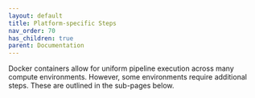 ```yaml
---
layout: default
title: Platform-specific Steps
nav_order: 70
has_children: true
parent: Documentation
---
```


Docker containers allow for uniform pipeline execution across many compute environments. However, some environments require additional steps. These are outlined in the sub-pages below.
